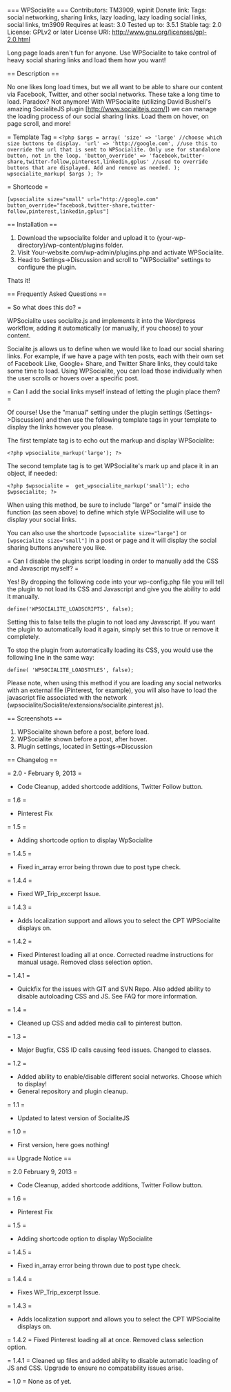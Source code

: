 === WPSocialite ===
Contributors: TM3909, wpinit
Donate link:
Tags: social networking, sharing links, lazy loading, lazy loading social links, social links, tm3909
Requires at least: 3.0
Tested up to: 3.5.1
Stable tag: 2.0
License: GPLv2 or later
License URI: http://www.gnu.org/licenses/gpl-2.0.html

Long page loads aren't fun for anyone. Use WPSocialite to take control of heavy social sharing links and load them how you want!

== Description ==

No one likes long load times, but we all want to be able to share our content via Facebook, Twitter, and other social networks. These take a long time to load. Paradox? Not anymore! With WPSocialite (utilizing David Bushell's amazing SocialiteJS plugin [http://www.socialitejs.com/]) we can manage the loading process of our social sharing links. Load them on hover, on page scroll, and more!

= Template Tag =
`<?php
$args = array(
    'size' => 'large' //choose which size buttons to display.
    'url' => 'http://google.com', //use this to override the url that is sent to WPSocialite. Only use for standalone button, not in the loop.
    'button_override' => 'facebook,twitter-share,twitter-follow,pinterest,linkedin,gplus' //used to override buttons that are displayed. Add and remove as needed.
);
wpsocialite_markup( $args ); ?>`


= Shortcode =

`[wpsocialite size="small" url="http://google.com" button_override="facebook,twitter-share,twitter-follow,pinterest,linkedin,gplus"]`

== Installation ==

1. Download the wpsocialite folder and upload it to {your-wp-directory}/wp-content/plugins folder.
2. Visit Your-website.com/wp-admin/plugins.php and activate WPSocialite.
3. Head to Settings->Discussion and scroll to "WPSocialite" settings to configure the plugin.

Thats it!


== Frequently Asked Questions ==

= So what does this do? =

WPSocialite uses socialite.js and implements it into the Wordpress workflow, adding it automatically (or manually, if you choose) to your content.

Socialite.js allows us to define when we would like to load our social sharing links. For example, if we have a page with ten posts, each with their own set of Facebook Like, Google+ Share, and Twitter Share links, they could take some time to load. Using WPSocialite, you can load those individually when the user scrolls or hovers over a specific post.

= Can I add the social links myself instead of letting the plugin place them? =

Of course! Use the "manual" setting under the plugin settings (Settings->Discussion) and then use the following template tags in your template to display the links however you please.

The first template tag is to echo out the markup and display WPSocialite:

`<?php wpsocialite_markup('large'); ?>`

The second template tag is to get WPSocialite's mark up and place it in an object, if needed:

`<?php
    $wpsocialite =  get_wpsocialite_markup('small');
    echo $wpsocialite;
?>`

When using this method, be sure to include "large" or "small" inside the function (as seen above) to define which style WPSocialite will use to display your social links.

You can also use the shortcode `[wpsocialite size="large"]` or `[wpsocialite size="small"]` in a post or page and it will display the social sharing buttons anywhere you like.

= Can I disable the plugins script loading in order to manually add the CSS and Javascript myself? =

Yes! By dropping the following code into your wp-config.php file you will tell the plugin to not load its CSS and Javascript and give you the ability to add it manually.

`define('WPSOCIALITE_LOADSCRIPTS', false);`

Setting this to false tells the plugin to not load any Javascript. If you want the plugin to automatically load it again, simply set this to true or remove it completely.

To stop the plugin from automatically loading its CSS, you would use the following line in the same way:

`define( 'WPSOCIALITE_LOADSTYLES', false);`


Please note, when using this method if you are loading any social networks with an external file (Pinterest, for example), you will also have to load the javascript file associated with the network (wpsocialite/Socialite/extensions/socialite.pinterest.js).


== Screenshots ==

1. WPSocialite shown before a post, before load.
2. WPSocialite shown before a post, after hover.
3. Plugin settings, located in Settings->Discussion

== Changelog ==

= 2.0 - February 9, 2013 =
* Code Cleanup, added shortcode additions, Twitter Follow button.

= 1.6 =
* Pinterest Fix

= 1.5 =
* Adding shortcode option to display WpSocialite

= 1.4.5 =
* Fixed in_array error being thrown due to post type check.

= 1.4.4 =
* Fixed WP_Trip_excerpt Issue.

= 1.4.3 =
* Adds localization support and allows you to select the CPT WPSocialite displays on.

= 1.4.2 =
* Fixed Pinterest loading all at once. Corrected readme instructions for manual usage. Removed class selection option.

= 1.4.1 =
* Quickfix for the issues with GIT and SVN Repo. Also added ability to disable autoloading CSS and JS. See FAQ for more information.

= 1.4 =
* Cleaned up CSS and added media call to pinterest button.

= 1.3 =
* Major Bugfix, CSS ID calls causing feed issues. Changed to classes.

= 1.2 =
* Added ability to enable/disable different social networks. Choose which to display!
* General repository and plugin cleanup.

= 1.1 =
* Updated to latest version of SocialiteJS

= 1.0 =
* First version, here goes nothing!


== Upgrade Notice ==

= 2.0 February 9, 2013 =
* Code Cleanup, added shortcode additions, Twitter Follow button.

= 1.6 =
* Pinterest Fix

= 1.5 =
* Adding shortcode option to display WpSocialite

= 1.4.5 =
* Fixed in_array error being thrown due to post type check.

= 1.4.4 =
* Fixes WP_Trip_excerpt Issue.

= 1.4.3 =
* Adds localization support and allows you to select the CPT WPSocialite displays on.

= 1.4.2 =
Fixed Pinterest loading all at once. Removed class selection option.

= 1.4.1 =
Cleaned up files and added ability to disable automatic loading of JS and CSS. Upgrade to ensure no compatability issues arise.

= 1.0 =
None as of yet.